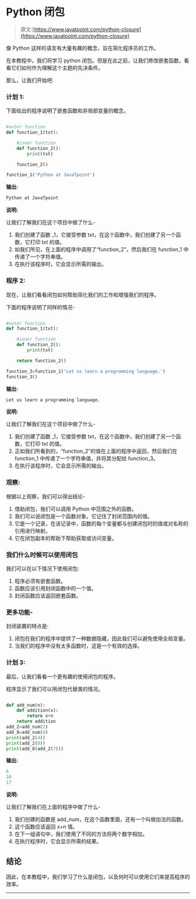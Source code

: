 # Python 闭包

> 原文:[https://www.javatpoint.com/python-closure](https://www.javatpoint.com/python-closure)

像 Python 这样的语言有大量有趣的概念，旨在简化程序员的工作。

在本教程中，我们将学习 python 闭包。但是在此之前，让我们修改嵌套函数，看看它们如何作为理解这个主题的先决条件。

那么，让我们开始吧:

### 计划 1:

下面给出的程序说明了嵌套函数和非局部变量的概念。

```py

#outer function
def function_1(txt):

    #inner function
    def function_2():
        print(txt)

    function_2()

function_1('Python at JavaTpoint')

```

**输出:**

```py
Python at JavaTpoint

```

**说明:**

让我们了解我们在这个项目中做了什么-

1.  我们创建了函数 _1，它接受参数 txt，在这个函数中，我们创建了另一个函数，它打印 txt 的值。
2.  如我们所见，在上面的程序中调用了“function_2”，然后我们在 function_1 中传递了一个字符串值。
3.  在执行该程序时，它会显示所需的输出。

### 程序 2:

现在，让我们看看闭包如何帮助简化我们的工作和增强我们的程序。

下面的程序说明了同样的情况-

```py

#outer function
def function_1(txt):

    #inner function
    def function_2():
        print(txt)

    return function_2()

function_3=function_1('Let us learn a programming language.')
function_3()

```

**输出:**

```py
Let us learn a programming language.

```

**说明:**

让我们了解我们在这个项目中做了什么-

1.  我们创建了函数 _1，它接受参数 txt，在这个函数中，我们创建了另一个函数，它打印 txt 的值。
2.  正如我们所看到的，“function_2”的值在上面的程序中返回，然后我们在 function_1 中传递了一个字符串值，并将其分配给 function_3。
3.  在执行该程序时，它会显示所需的输出。

### 观察:

根据以上观察，我们可以得出结论-

1.  借助闭包，我们可以调用 Python 中范围之外的函数。
2.  我们可以说闭包是一个函数对象，它记住了封闭范围内的值。
3.  它是一个记录，在该记录中，函数的每个变量都与创建闭包时的值或对名称的引用进行映射。
4.  它在闭包副本的帮助下帮助获取或访问变量。

### 我们什么时候可以使用闭包

我们可以在以下情况下使用闭包:

1.  程序必须有嵌套函数。
2.  函数应该引用封闭函数中的一个值。
3.  封闭函数应该返回嵌套函数。

### 更多功能-

封闭装置的特点是:

1.  闭包在我们的程序中提供了一种数据隐藏，因此我们可以避免使用全局变量。
2.  当我们的程序中没有太多函数时，这是一个有效的选择。

### 计划 3:

最后，让我们看看一个更有趣的使用闭包的程序。

程序显示了我们可以用闭包代替类的情况。

```py

def add_num(n):
    def addition(x):
        return x+n
    return addition
add_2=add_num(2)
add_8=add_num(8)
print(add_2(4))
print(add_2(8))
print(add_8(add_2(7)))

```

**输出:**

```py
6
10
17

```

**说明:**

让我们了解我们在上面的程序中做了什么-

1.  我们创建的函数是 add_num，在这个函数里面，还有一个叫做加法的函数。
2.  这个函数应该返回 x+n 值。
3.  在下一组语句中，我们使用了不同的方法将两个数字相加。
4.  在执行程序时，它会显示所需的结果。

## 结论

因此，在本教程中，我们学习了什么是闭包，以及何时可以使用它们来提高程序的效率。

* * *